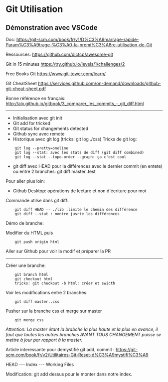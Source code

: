 # Git Utilisation

## Démonstration avec VSCode

Doc: https://git-scm.com/book/fr/v1/D%C3%A9marrage-rapide-Param%C3%A9trage-%C3%A0-la-premi%C3%A8re-utilisation-de-Git

Ressources:
https://github.com/dictcp/awesome-git


Git in 15 minutes
https://try.github.io/levels/1/challenges/2

Free Books Git
https://www.git-tower.com/learn/

Git CheatSheet
https://services.github.com/on-demand/downloads/github-git-cheat-sheet.pdf


Bonne référence en français:
http://alx.github.io/gitbook/3_comparer_les_commits_-_git_diff.html

------------------------------------------------------------------------------------------------------

+ Initialisation avec git init
+ Git add for tricked
+ Git status for changements detected
+ Github sync avec remote
+ Historique avec git log (tricks: git log ./css)
Tricks de git log:
```
    git log --pretty=oneline
    git log --stat: avec les stats de diff (git diff combined)
    git log --stat --topo-order --graph: ça c'est cool
```
+ git diff avec HEAD pour la différences avec le dernier commit (en entete) ou entre 2 branches: git diff master..test


Pour aller plus loin:

+ Github Desktop: opérations de lecture et non d'écriture pour moi


Commande utilse dans git diff:
```
    git diff HEAD -- ./lib :limite le chemin des différence
    git diff --stat : montre jusrte les différences
```


Démo de branche:

Modifier du HTML puis
```
    git push origin html
```
Aller sur Github pour voir la modif et préparer la PR

---------------------
Créer une branche: 

```
    git branch html
    git checkout html
    tricks: git checkout -b html: créer et swicth
```

Voir les modifications entre 2 branches:

```
    git diff master..css
```

Pusher sur la branche css et merge sur master

```
    git merge css
```

*Attention: La master étant la brabche la plus haute et la plus en avance, 
il faut que toutes les autres branches AVANT TOUS CHANGEMENT puisse se mettre à jour par rapport à la master.*


Article interessante pour demystifié git add, commit :
https://git-scm.com/book/fr/v2/Utilitaires-Git-Reset-d%C3%A9mystifi%C3%A9

HEAD --- Index --- Working Files

Modification: git add dessus pour le monter dans notre index.







